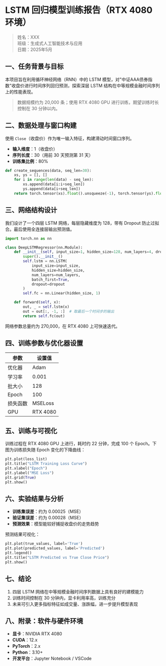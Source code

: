 # LSTM 回归模型训练报告（RTX 4080 环境）

> 姓名：XXX  
> 班级：生成式人工智能技术与应用  
> 日期：2025年5月  

## 一、任务背景与目标

本项目旨在利用循环神经网络（RNN）中的 LSTM 模型，对"中证AAA债券指数"收盘价进行时间序列回归预测，探索深层 LSTM 结构在中等规模金融时间序列上的性能表现。

> 数据规模约为 20,000 条；使用 RTX 4080 GPU 进行训练，期望训练时长控制在 30 分钟以内。

## 二、数据处理与窗口构建

使用 `Close`（收盘价）作为唯一输入特征，构建滑动时间窗口序列。

- **输入维度**：1（收盘价）
- **序列长度**：30（用前 30 天预测第 31 天）
- **训练集比例**：80%

```python
def create_sequences(data, seq_len=30):
    xs, ys = [], []
    for i in range(len(data) - seq_len):
        xs.append(data[i:i+seq_len])
        ys.append(data[i+seq_len])
    return torch.tensor(xs).float().unsqueeze(-1), torch.tensor(ys).float().unsqueeze(-1)
```

## 三、网络结构设计

我们设计了一个四层 LSTM 网络，每层隐藏维度为 128，带有 Dropout 防止过拟合。最后使用全连接层输出预测值。

```python
import torch.nn as nn

class DeepLSTMRegressor(nn.Module):
    def __init__(self, input_size=1, hidden_size=128, num_layers=4, dropout=0.2):
        super().__init__()
        self.lstm = nn.LSTM(
            input_size=input_size,
            hidden_size=hidden_size,
            num_layers=num_layers,
            batch_first=True,
            dropout=dropout
        )
        self.fc = nn.Linear(hidden_size, 1)

    def forward(self, x):
        out, _ = self.lstm(x)
        out = out[:, -1, :]  # 取最后一个时间步的输出
        return self.fc(out)
```

网络参数总量约为 270,000，在 RTX 4080 上可快速迭代。

## 四、训练参数与优化器设置

| 参数 | 设置值 |
|------|--------|
| 优化器 | Adam |
| 学习率 | 0.001 |
| 批大小 | 128 |
| Epoch | 100 |
| 损失函数 | MSELoss |
| GPU | RTX 4080 |

## 五、训练与可视化

训练过程在 RTX 4080 GPU 上进行，耗时约 22 分钟，完成 100 个 Epoch。下图为训练损失随 Epoch 变化的下降曲线：

```python
plt.plot(loss_list)
plt.title("LSTM Training Loss Curve")
plt.xlabel("Epoch")
plt.ylabel("MSE Loss")
plt.grid(True)
plt.show()
```

## 六、实验结果与分析

- **训练集误差**：约为 0.00025（MSE）
- **验证集误差**：约为 0.00028（MSE）
- **预测效果**：模型能较好捕捉收盘价的走势趋势

预测结果可视化：

```python
plt.plot(true_values, label='True')
plt.plot(predicted_values, label='Predicted')
plt.legend()
plt.title("LSTM Predicted vs True Close Price")
plt.show()
```

## 七、结论

1. 四层 LSTM 网络在中等规模金融时间序列数据上具有良好的建模能力
2. 训练时间控制在 30 分钟内，显卡利用率高，训练充分
3. 未来可引入更多指标特征如成交量、涨跌幅，进一步提升模型表现

## 八、附录：软件与硬件环境

- **显卡**：NVIDIA RTX 4080
- **CUDA**：12.x
- **PyTorch**：2.x
- **Python**：3.10+
- **开发平台**：Jupyter Notebook / VSCode
